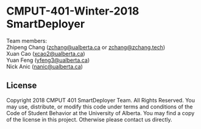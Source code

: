 # CMPUT-401-Winter-2018 SmartDeployer 
Team members: <br />
Zhipeng Chang (zchang@ualberta.ca or zchang@zchang.tech) <br />
Xuan Cao (xcao2@ualberta.ca) <br />
Yuan Feng (yfeng3@ualberta.ca) <br />
Nick Anic (nanic@ualberta.ca) <br />

## License
Copyright 2018 CMPUT 401 SmartDeployer Team. All Rights Reserved. You may use, distribute, or modify this code under terms and conditions of the Code of Student Behavior at the University of Alberta. You may find a copy of the license in this project. Otherwise please contact us directly.
